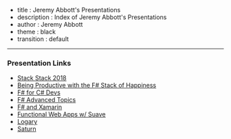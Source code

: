 - title : Jeremy Abbott's Presentations
- description : Index of Jeremy Abbott's Presentations
- author : Jeremy Abbott
- theme : black
- transition : default

***

### Presentation Links

- [Stack Stack 2018](/safe-stack-2018.html)
- [Being Productive with the F# Stack of Happiness](/fsharp-stack-of-happiness.html)
- [F# for C# Devs](/fsharp-for-csharp.html)
- [F# Advanced Topics](/fsharp-advanced-topics.html)
- [F# and Xamarin](/xamarin-fsharp.html)
- [Functional Web Apps w/ Suave](/functional-webapps-suave.html)
- [Logary](/logary.html)
- [Saturn](/saturn.html)